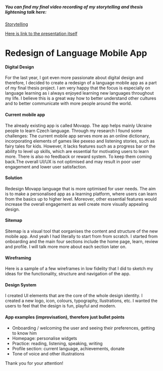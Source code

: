 ##### You can find my final video recording of my storytelling and thesis lightening talk here:

[Storytelling](https://drive.google.com/drive/folders/1TivCf9ATf75pxUEAa0iEQpkVdCUujbpI)

[Here is link to the presentation itself](https://www.figma.com/file/o5gwpigM4QggVcG5qddEtK/English-presentation?type=design&node-id=35%3A14476&mode=design&t=CARN67xTEEKDymPd-1)

# Redesign of Language Mobile App

#### Digital Design
For the last year, I got even more passionate about digital design and therefore, I decided to create a redesign of a language mobile app as a part of my final thesis project. I am very happy that the focus is especially on language learning as i always enjoyed learning new languages throughout my life.  I believe this is a great way how to better understand other cultures and to better communicate with more people around the world.

#### Current mobile app
The already existing app is called Movapp. The app helps mainly Ukraine people to learn Czech language. Through my research I found some challenges: The current mobile app serves more as an online dictionary, incorporating elements of games like pexeso and listening stories, such as fairy tales for kids. However, it lacks features such as a progress bar or the ability to level up skills, which are essential for motivating users to learn more. There is also no feedback or reward system. To keep them coming back.The overall UI/UX is not optimised and may result in poor user engagement and lower user satisfaction.

#### Solution
Redesign Movapp language that is more optimised for user needs. The aim is to make a personalised app as a learning platform, where users can learn from the basics up to higher level. Moreover, other essential features would increase the overall engagement as well create more visually appealing design.

#### Sitemap
Sitemap is a visual tool that oorganises the content and structure of the new mobile app. And yeah I had literally to start from from scratch. I started from onboarding and the main four sections include the home page, learn, review and profile. I will talk more more about each section later on.

#### Wireframing
Here is a sample of a few wireframes in low fidelity that I did to sketch my ideas for the functionality, structure and navigation of the app.

#### Design System
I created UI elements that are the core of the whole design identity. I created a new logo, icon, colours, typography, llustrations, etc. I wanted the users to feel that the design is fun, playful and modern.

#### App examples (improvisation), therefore just bullet points
- Onboarding / welcoming the user and seeing their preferences, getting to know him
-	Homepage: personalise widgets
-	Practice: reading, listening, speaking, writing
-	Profile section: current language, achievements, donate
-	Tone of voice and other illustrations

Thank you for your attention!



